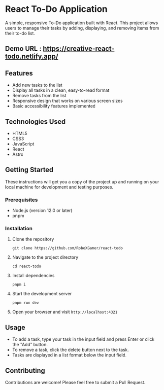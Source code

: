 # React To-Do Application

A simple, responsive To-Do application built with React. This project allows users to manage their tasks by adding, displaying, and removing items from their to-do list.

## Demo URL : https://creative-react-todo.netlify.app/

## Features

- Add new tasks to the list
- Display all tasks in a clean, easy-to-read format
- Remove tasks from the list
- Responsive design that works on various screen sizes
- Basic accessibility features implemented

## Technologies Used

- HTML5
- CSS3
- JavaScript
- React
- Astro

## Getting Started

These instructions will get you a copy of the project up and running on your local machine for development and testing purposes.

### Prerequisites

- Node.js (version 12.0 or later)
- pnpm

### Installation

1. Clone the repository

   ```
   git clone https://github.com/RoboXGamer/react-todo
   ```

2. Navigate to the project directory

   ```
   cd react-todo
   ```

3. Install dependencies

   ```
   pnpm i
   ```

4. Start the development server

   ```
   pnpm run dev
   ```

5. Open your browser and visit `http://localhost:4321`

## Usage

- To add a task, type your task in the input field and press Enter or click the "Add" button.
- To remove a task, click the delete button next to the task.
- Tasks are displayed in a list format below the input field.

## Contributing

Contributions are welcome! Please feel free to submit a Pull Request.
